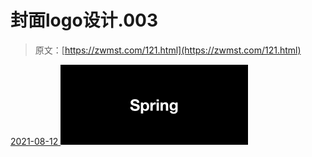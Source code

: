 <!--yml
category: 未分类
date: 0001-01-01 00:00:00
--->

# 封面logo设计.003

> 原文：[https://zwmst.com/121.html](https://zwmst.com/121.html)

   [ <time datetime="2021-08-12T09:21:16+08:00"> 2021-08-12 </time> ](https://zwmst.com/%e5%b0%81%e9%9d%a2logo%e8%ae%be%e8%ae%a1-003)  [![](img/9c845fcb659eb7321761aa960fd659b6.png)](https://zwmst.com/wp-content/uploads/2021/08/1628731276-d1b26780ef90a08.jpeg)